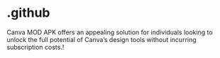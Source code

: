 # .github
Canva MOD APK offers an appealing solution for individuals looking to unlock the full potential of Canva’s design tools without incurring subscription costs.!
